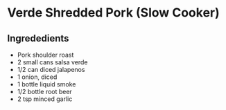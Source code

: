 # Verde Shredded Pork (Slow Cooker)

## Ingrededients
* Pork shoulder roast
* 2 small cans salsa verde
* 1/2 can diced jalapenos
* 1 onion, diced
* 1 bottle liquid smoke
* 1/2 bottle root beer
* 2 tsp minced garlic
